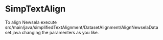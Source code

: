# SimpTextAlign

To align Newsela execute src/main/java/simplifiedTextAlignment/DatasetAlignment/AlignNewselaDataset.java changing the paramenters as you like.


